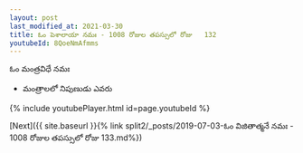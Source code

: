 ```yaml
---
layout: post
last_modified_at: 2021-03-30
title: ఓం పెశాలాయా నమః - 1008 రోజుల తపస్సులో రోజు   132
youtubeId: 8QoeNmAfmms
---
```

 
 
 ఓం మంత్రవిధే నమః  
 
 -  మంత్రాలలో నిపుణుడు ఎవరు 
 
  
 
  
 
 
 
 
 
 


{% include youtubePlayer.html id=page.youtubeId %}
 
[Next]({{ site.baseurl }}{% link  split2/_posts/2019-07-03-ఓం విజితాత్మనే నమః   - 1008 రోజుల తపస్సులో రోజు 133.md%})
 
